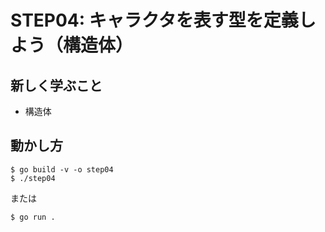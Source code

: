 # STEP04: キャラクタを表す型を定義しよう（構造体）

## 新しく学ぶこと

* 構造体

## 動かし方

```
$ go build -v -o step04
$ ./step04
```

または

```
$ go run .
```


